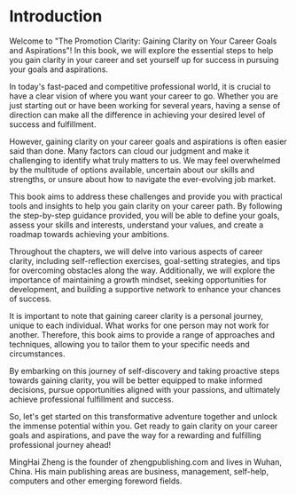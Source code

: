 # Introduction

Welcome to "The Promotion Clarity: Gaining Clarity on Your Career Goals and Aspirations"! In this book, we will explore the essential steps to help you gain clarity in your career and set yourself up for success in pursuing your goals and aspirations.

In today's fast-paced and competitive professional world, it is crucial to have a clear vision of where you want your career to go. Whether you are just starting out or have been working for several years, having a sense of direction can make all the difference in achieving your desired level of success and fulfillment.

However, gaining clarity on your career goals and aspirations is often easier said than done. Many factors can cloud our judgment and make it challenging to identify what truly matters to us. We may feel overwhelmed by the multitude of options available, uncertain about our skills and strengths, or unsure about how to navigate the ever-evolving job market.

This book aims to address these challenges and provide you with practical tools and insights to help you gain clarity on your career path. By following the step-by-step guidance provided, you will be able to define your goals, assess your skills and interests, understand your values, and create a roadmap towards achieving your ambitions.

Throughout the chapters, we will delve into various aspects of career clarity, including self-reflection exercises, goal-setting strategies, and tips for overcoming obstacles along the way. Additionally, we will explore the importance of maintaining a growth mindset, seeking opportunities for development, and building a supportive network to enhance your chances of success.

It is important to note that gaining career clarity is a personal journey, unique to each individual. What works for one person may not work for another. Therefore, this book aims to provide a range of approaches and techniques, allowing you to tailor them to your specific needs and circumstances.

By embarking on this journey of self-discovery and taking proactive steps towards gaining clarity, you will be better equipped to make informed decisions, pursue opportunities aligned with your passions, and ultimately achieve professional fulfillment and success.

So, let's get started on this transformative adventure together and unlock the immense potential within you. Get ready to gain clarity on your career goals and aspirations, and pave the way for a rewarding and fulfilling professional journey ahead!

MingHai Zheng is the founder of zhengpublishing.com and lives in Wuhan, China. His main publishing areas are business, management, self-help, computers and other emerging foreword fields.
